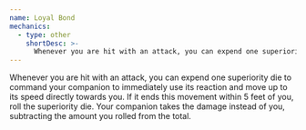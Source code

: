 ```yaml
---
name: Loyal Bond
mechanics:
  - type: other
    shortDesc: >-
      Whenever you are hit with an attack, you can expend one superiority die to command your companion to immediately use its reaction and move up to its speed directly towards you. If it ends this movement within 5 feet of you, roll the superiority die. Your companion takes the damage instead of you, subtracting the amount you rolled from the total.
---
```

Whenever you are hit with an attack, you can expend one superiority die to command your companion to immediately use its reaction and move up to its speed directly towards you. If it ends this movement within 5 feet of you, roll the superiority die. Your companion takes the damage instead of you, subtracting the amount you rolled from the total.
